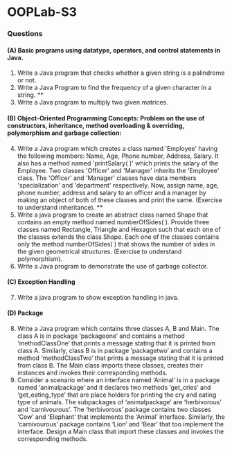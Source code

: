 # OOPLab-S3

### Questions

#### (A) Basic programs using datatype, operators, and control statements in Java.

1) Write a Java program that checks whether a given string is a palindrome or not.
2) Write a Java Program to find the frequency of a given character in a string. **
3) Write a Java program to multiply two given matrices.


#### (B) Object-Oriented Programming Concepts: Problem on the use of constructors, inheritance, method overloading & overriding, polymorphism and garbage collection:

4) Write a Java program which creates a class named 'Employee' having the following members: Name, Age, Phone number,
	 Address, Salary. It also has a method named 'printSalary( )' which prints the salary of the Employee. Two classes 'Officer' and 'Manager'
	 inherits the 'Employee' class. The 'Officer' and 'Manager' classes have data members 'specialization' and 'department' respectively. Now, assign name, age, phone number, address
	 and salary to an officer and a manager by making an object of both of these classes and
	 print the same. (Exercise to understand inheritance). **
5) Write a java program to create an abstract class named Shape that contains an empty
	 method named numberOfSides( ). Provide three classes named Rectangle, Triangle and
	 Hexagon such that each one of the classes extends the class Shape. Each one of the classes contains only the method numberOfSides( ) that shows the number of sides in the given geometrical structures. (Exercise to understand polymorphism).
6) Write a Java program to demonstrate the use of garbage collector.


#### (C) Exception Handling

7) Write a java program to show exception handling in java. 


#### (D) Package

8) Write a Java program which contains three classes A, B and Main. 
   The class A is in package ‘packageone’ and contains a method ‘methodClassOne’ that prints a message stating that it is printed from class A.
   Similarly, class B is in package ‘packagetwo’ and contains a method ‘methodClassTwo’ that prints a message stating that it is printed from class B.
   The Main class imports these classes, creates their instances and invokes their corresponding methods. 
9) Consider a scenario where an interface named ‘Animal’ is in a package named ‘animalpackage’ and it declares two methods ‘get_cries’ and ‘get_eating_type’ that are place holders for printing the cry and eating type of animals.
   The subpackages of ‘animalpackage’ are ‘herbivorous’ and ‘carnivourous’. The ‘herbivorous’ package contains two classes ‘Cow’ and ‘Elephant’ that implements the ‘Animal’ interface.
   Similarly, the ‘carnivourous’ package contains ‘Lion’ and ‘Bear’ that too implement the interface. Design a Main class that import these classes and invokes the corresponding methods.
